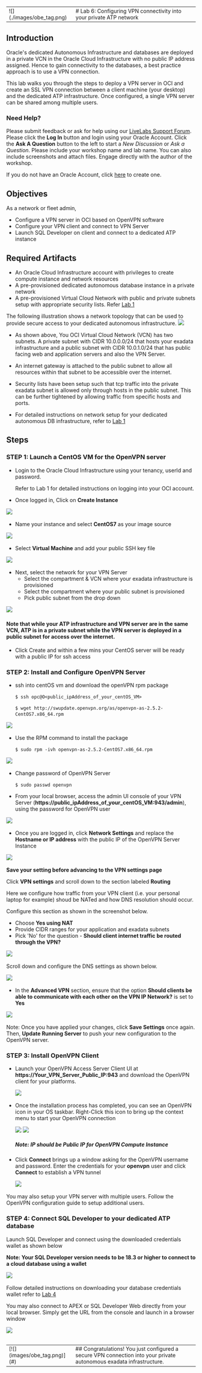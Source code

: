 <table class="tbl-heading"><tr><td class="td-logo">![](./images/obe_tag.png)

</td>
<td class="td-banner">
# Lab 6: Configuring VPN connectivity into your private ATP network
</td></tr><table>


## Introduction

Oracle's dedicated Autonomous Infrastructure and databases are deployed in a private VCN in the Oracle Cloud Infrastructure with no public IP address assigned. Hence to gain connectivity to the databases, a best practice approach is to use a VPN connection. 

This lab walks you through the steps to deploy a VPN server in OCI and create an SSL VPN connection between a client machine (your desktop) and the dedicated ATP infrastructure. Once configured, a single VPN server can be shared among multiple users.

### Need Help?
Please submit feedback or ask for help using our [LiveLabs Support Forum](https://community.oracle.com/tech/developers/categories/livelabsdiscussions). Please click the **Log In** button and login using your Oracle Account. Click the **Ask A Question** button to the left to start a *New Discussion* or *Ask a Question*.  Please include your workshop name and lab name.  You can also include screenshots and attach files.  Engage directly with the author of the workshop.

If you do not have an Oracle Account, click [here](https://profile.oracle.com/myprofile/account/create-account.jspx) to create one.
## Objectives
As a network or fleet admin,

- Configure a VPN server in OCI based on OpenVPN software
- Configure your VPN client and connect to VPN Server
- Launch SQL Developer on client and connect to a dedicated ATP instance



## Required Artifacts

- An Oracle Cloud Infrastructure account with privileges to create compute instance and network resources
- A pre-provisioned dedicated autonomous database instance in a private network
- A pre-provisioned Virtual Cloud Network with public and private subnets setup with appropriate security lists. Refer [Lab 1](./ATPD-Networking.md)


The following illustration shows a network topology that can be used to provide secure access to your dedicated autonomous infrastructure.
![](./images/1200/highlevelSSL.png)

- As shown above, You OCI Virtual Cloud Network (VCN) has two subnets. A private subnet with CIDR 10.0.0.0/24 that hosts your exadata infrastructure and a public subnet with CIDR 10.0.1.0/24 that has public facing web and application servers and also the VPN Server. 

- An internet gateway is attached to the public subnet to allow all resources within that subnet to be accessible over the internet.

- Security lists have been setup such that tcp traffic into the private exadata subnet is allowed only through hosts in the public subnet. This can be further tightened by allowing traffic from specific hosts and ports. 

- For detailed instructions on network setup for your dedicated autonomous DB infrastructure, refer to [Lab 1](ATPD-Networking.md)




## Steps


### **STEP 1: Launch a CentOS VM for the OpenVPN server**

- Login to the Oracle Cloud Infrastructure using your tenancy, userId and password. 

    Refer to Lab 1 for detailed instructions on logging into your OCI account.

- Once logged in, Click on **Create Instance**

![](./images/1200/createCompute.png)




- Name your instance and select **CentOS7** as your image source 

![](./images/1200/ComputeImage.png)

- Select **Virtual Machine** and add your public SSH key file 

![](./images/1200/ComputeType.png)

-  Next, select the network for your VPN Server
    - Select the compartment & VCN where your exadata infrastructure is provisioned
    - Select the compartment where your public subnet is provisioned
    - Pick public subnet from the drop down
 
    
![](./images/1200/ComputeNetwork.png)

#### Note that while your ATP infrastructure and VPN server are in the same VCN, ATP is in a private subnet while the VPN server is deployed in a public subnet for access over the internet. 




-  Click Create and within a few mins your CentOS server will be ready with a public IP for ssh access



### **STEP 2: Install and Configure OpenVPN Server**

-   ssh into centOS vm and download the openVPN rpm package

    ```
    $ ssh opc@O<public_ipAddress_of_your_centOS_VM>
    ```
    ```
    $ wget http://swupdate.openvpn.org/as/openvpn-as-2.5.2-CentOS7.x86_64.rpm
    ```

   
![](./images/1200/openvpn_configure.jpeg)


-   Use the RPM command to install the package

        $ sudo rpm -ivh openvpn-as-2.5.2-CentOS7.x86_64.rpm
![](./images/1200/openvpn_url.jpeg)

-   Change password of OpenVPN Server

    ```
    $ sudo passwd openvpn
    ```

-    From your local browser, access the admin UI console of your VPN Server (**https://public_ipAddress_of_your_centOS_VM:943/admin**), using the password for OpenVPN user
 

![](./images/1200/openvpn_login.png)

-   Once you are logged in, click **Network Settings** and replace the **Hostname or IP address** with the public IP of the OpenVPN Server Instance

![](./images/1200/openvpn_network.png)

**Save your setting before advancing to the VPN settings page**

Click **VPN settings** and scroll down to the section labeled **Routing**

Here we configure how traffic from your VPN client (i.e. your personal laptop for example) shoud be NATed and how DNS resolution should occur.

Configure this section as shown in the screenshot below. 
- Choose **Yes using NAT**
- Provide CIDR ranges for your application and exadata subnets
- Pick 'No' for the question - **Should client internet traffic be routed through the VPN?**

![](./images/1200/vpn_NAT.png)


Scroll down and configure the DNS settings as shown below.

![](./images/1200/vpn_routing2.png)

-   In the **Advanced VPN** section, ensure that the option **Should clients be able to communicate with each other on the VPN IP Network?** is set to **Yes**

![](./images/1200/openvpn_advancedVPN.png)

Note: Once you have applied your changes, click **Save Settings** once again. Then, **Update Running Server** to push your new configuration to the OpenVPN server.


### **STEP 3: Install OpenVPN Client**

-   Launch your OpenVPN Access Server Client UI at **https://Your_VPN_Server_Public_IP:943** and download the OpenVPN client for your platforms.
    
    ![](./images/1200/openvpn_client.png)
    

-   Once the installation process has completed, you can see an OpenVPN icon in your OS taskbar. Right-Click this icon to bring up the context menu to start your OpenVPN connection

    ![](./images/1200/openvpn_conn.png)
    ![](./images/1200/openvpn_client_conn.png)
    
    ##### Note: IP should be Public IP for OpenVPN Compute Instance

-   Click **Connect** brings up a window asking for the OpenVPN username and password. Enter the credentials for your **openvpn** user and click **Connect** to establish a VPN tunnel

    ![](./images/1200/openvpn_clientwindow.png)


You may also setup your VPN server with multiple users. Follow the OpenVPN configuration guide to setup additional users.


### **STEP 4: Connect SQL Developer to your dedicated ATP database**


Launch SQL Developer and connect using the downloaded credentials wallet as shown below

**Note: Your SQL Developer version needs to be 18.3 or higher to connect to a cloud database using a wallet**

![](./images/1200/atpd_conn.png)
    
Follow detailed instructions on downloading your database credentials wallet refer to [Lab 4](ProvisionADB.md) 

You may also connect to APEX or SQL Developer Web directly from your local browser. Simply get the URL from the console and launch in a browser window
   

![](./images/1200/atpd_application_apex.png)
        


<table>
<tr><td class="td-logo">[![](images/obe_tag.png)](#)</td>
<td class="td-banner">
## Congratulations! You just configured a secure VPN connection into your private autonomous exadata infrastructure.
</td>
</tr>
<table>
